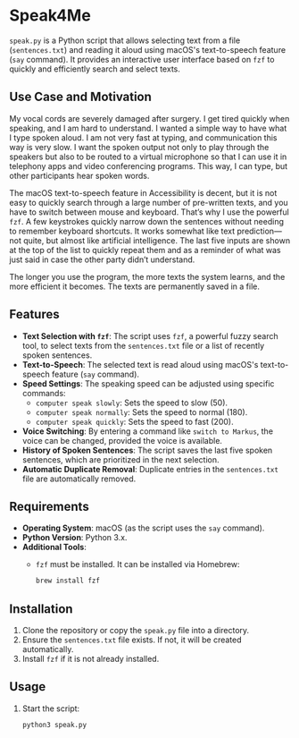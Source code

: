 # Speak4Me

`speak.py` is a Python script that allows selecting text from a file (`sentences.txt`) and reading it aloud using macOS's text-to-speech feature (`say` command). It provides an interactive user interface based on `fzf` to quickly and efficiently search and select texts.

## Use Case and Motivation

My vocal cords are severely damaged after surgery. I get tired quickly when speaking, and I am hard to understand. I wanted a simple way to have what I type spoken aloud. I am not very fast at typing, and communication this way is very slow. I want the spoken output not only to play through the speakers but also to be routed to a virtual microphone so that I can use it in telephony apps and video conferencing programs. This way, I can type, but other participants hear spoken words.

The macOS text-to-speech feature in Accessibility is decent, but it is not easy to quickly search through a large number of pre-written texts, and you have to switch between mouse and keyboard. That’s why I use the powerful `fzf`. A few keystrokes quickly narrow down the sentences without needing to remember keyboard shortcuts. It works somewhat like text prediction—not quite, but almost like artificial intelligence. The last five inputs are shown at the top of the list to quickly repeat them and as a reminder of what was just said in case the other party didn’t understand.

The longer you use the program, the more texts the system learns, and the more efficient it becomes. The texts are permanently saved in a file.

## Features

- **Text Selection with `fzf`**: The script uses `fzf`, a powerful fuzzy search tool, to select texts from the `sentences.txt` file or a list of recently spoken sentences.
- **Text-to-Speech**: The selected text is read aloud using macOS's text-to-speech feature (`say` command).
- **Speed Settings**: The speaking speed can be adjusted using specific commands:
  - `computer speak slowly`: Sets the speed to slow (50).
  - `computer speak normally`: Sets the speed to normal (180).
  - `computer speak quickly`: Sets the speed to fast (200).
- **Voice Switching**: By entering a command like `switch to Markus`, the voice can be changed, provided the voice is available.
- **History of Spoken Sentences**: The script saves the last five spoken sentences, which are prioritized in the next selection.
- **Automatic Duplicate Removal**: Duplicate entries in the `sentences.txt` file are automatically removed.

## Requirements

- **Operating System**: macOS (as the script uses the `say` command).
- **Python Version**: Python 3.x.
- **Additional Tools**:
  - `fzf` must be installed. It can be installed via Homebrew:
  
    ```bash
    brew install fzf
    ```

## Installation

1. Clone the repository or copy the `speak.py` file into a directory.
2. Ensure the `sentences.txt` file exists. If not, it will be created automatically.
3. Install `fzf` if it is not already installed.

## Usage

1. Start the script:
  
   ```bash
   python3 speak.py
   ```
